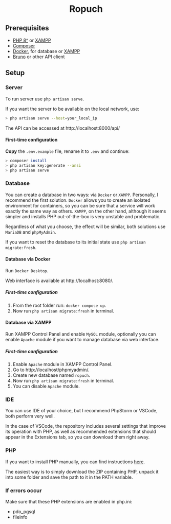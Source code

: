 <h1 align="center">Ropuch</h1>

## Prerequisites

-   [PHP 8^](https://www.php.net/downloads.php) or [XAMPP](https://www.apachefriends.org/download.html)
-   [Composer](https://getcomposer.org/)
-   [Docker](https://www.docker.com/products/docker-desktop/), for database or [XAMPP](https://www.apachefriends.org/download.html)
-   [Bruno](https://www.usebruno.com/downloads) or other API client

## Setup

### Server

To run server use `php artisan serve`.

If you want the server to be available on the local network, use:

```bash
> php artisan serve --host=your_local_ip
```

The API can be accessed at http://localhost:8000/api/

#### First-time configuration

**Copy** the `.env.example` file, rename it to `.env` and continue:

```bash
> composer install
> php artisan key:generate --ansi
> php artisan serve
```

### Database

You can create a database in two ways: via `Docker` or `XAMPP`. Personally, I recommend the first solution.
`Docker` allows you to create an isolated environment for containers,
so you can be sure that a service will work exactly the same way as others.
`XAMPP`, on the other hand, although it seems simpler and installs PHP out-of-the-box is very unstable and problematic.

Regardless of what you choose, the effect will be similar, both solutions use `MariaDB` and `phpMyAdmin`.

If you want to reset the database to its initial state use `php artisan migrate:fresh`.

<!-- php artisan db:seed -->

#### Database via Docker

Run `Docker Desktop`.

Web interface is available at http://localhost:8080/.

##### First-time configuration

1. From the root folder run: `docker compose up`.
2. Now run `php artisan migrate:fresh` in terminal.

#### Database via XAMPP

Run XAMPP Control Panel and enable `MySQL` module,
optionally you can enable `Apache` module if you want to manage database via web interface.

##### First-time configuration

1. Enable `Apache` module in XAMPP Control Panel.
2. Go to http://localhost/phpmyadmin/.
3. Create new database named `ropuch`.
4. Now run `php artisan migrate:fresh` in terminal.
5. You can disable `Apache` module.

### IDE

You can use IDE of your choice, but I recommend PhpStorm or VSCode, both perform very well.

In the case of VSCode, the repository includes several settings that improve its operation with PHP, as well as recommended extensions that should appear in the Extensions tab, so you can download them right away.

### PHP

If you want to install PHP manually, you can find instructions [here](https://www.php.net/manual/en/install.php).

The easiest way is to simply download the ZIP containing PHP, unpack it into some folder and save the path to it in the PATH variable.

### If errors occur

Make sure that these PHP extensions are enabled in php.ini:

-   pdo_pgsql
-   fileinfo
